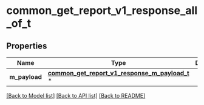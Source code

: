 # common_get_report_v1_response_all_of_t

## Properties
Name | Type | Description | Notes
------------ | ------------- | ------------- | -------------
**m_payload** | [**common_get_report_v1_response_m_payload_t**](common_get_report_v1_response_m_payload.md) \* |  | 

[[Back to Model list]](../README.md#documentation-for-models) [[Back to API list]](../README.md#documentation-for-api-endpoints) [[Back to README]](../README.md)


